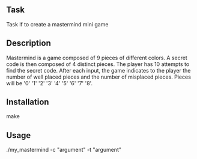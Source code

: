 ## Task

Task if to create a mastermind mini game

## Description

Mastermind is a game composed of 9 pieces of different colors. A secret code is then composed of 4 distinct pieces.
The player has 10 attempts to find the secret code. After each input, the game indicates to the player the number of well placed pieces and the number of misplaced pieces.
Pieces will be '0' '1' '2' '3' '4' '5' '6' '7' '8'.

## Installation

make

## Usage

./my_mastermind -c "argument" -t "argument"